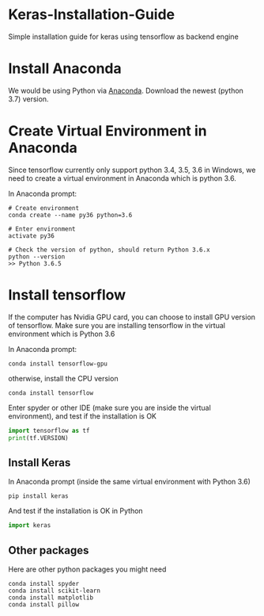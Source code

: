 # Keras-Installation-Guide
Simple installation guide for keras using tensorflow as backend engine

# Install Anaconda
We would be using Python via [Anaconda](https://www.anaconda.com/download/). Download the newest (python 3.7) version.

# Create Virtual Environment in Anaconda
Since tensorflow currently only support python 3.4, 3.5, 3.6 in Windows, we need to create a virtual environment in Anaconda which is python 3.6.

In Anaconda prompt:
```
# Create environment
conda create --name py36 python=3.6

# Enter environment
activate py36

# Check the version of python, should return Python 3.6.x
python --version
>> Python 3.6.5
```

# Install tensorflow
If the computer has Nvidia GPU card, you can choose to install GPU version of tensorflow. Make sure you are installing tensorflow in the virtual environment which is Python 3.6

In Anaconda prompt:
```
conda install tensorflow-gpu
```
otherwise, install the CPU version
```
conda install tensorflow
```
Enter spyder or other IDE (make sure you are inside the virtual environment), and test if the installation is OK
```python
import tensorflow as tf
print(tf.VERSION)
```

## Install Keras
In Anaconda prompt (inside the same virtual environment with Python 3.6)
```
pip install keras
```
And test if the installation is OK in Python
```python
import keras
```

## Other packages
Here are other python packages you might need
```
conda install spyder
conda install scikit-learn
conda install matplotlib
conda install pillow
```

